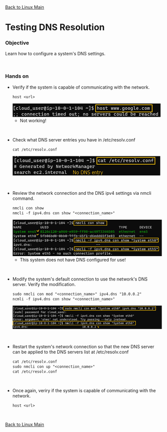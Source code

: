 [Back to Linux Main](../main.md)

# Testing DNS Resolution

### Objective
Learn how to configure a system's DNS settings.

<br>

### Hands on
* Verify if the system is capable of communicating with the network.
  ```
  host <url>
  ```
  ![](images/001.png)
  * Not working!

<br>

* Check what DNS server entries you have in /etc/resolv.conf
  ```
  cat /etc/resolv.conf
  ```
  ![](images/002.png)

<br>

* Review the network connection and the DNS ipv4 settings via nmcli command.
  ```
  nmcli con show
  nmcli -f ipv4.dns con show "<connection_name>"
  ```
  ![](images/003.png)
  * This system does not have DNS configured for use!

<br>

* Modify the system's default connection to use the network's DNS server. Verify the modification.
  ```
  sudo nmcli con mod "<connection_name>" ipv4.dns "10.0.0.2"
  ncmli -f ipv4.dns con show "<connection_name>"
  ```
  ![](images/004.png)

<br>

* Restart the system's network connection so that the new DNS server can be applied to the DNS servers list at /etc/resolv.conf
  ```
  cat /etc/resolv.conf
  sudo nmcli con up "<connection_name>"
  cat /etc/resolv.conf
  ```

<br>

* Once again, veriry if the system is capable of communicating with the network.
  ```
  host <url>
  ```  


<br>

[Back to Linux Main](../main.md)